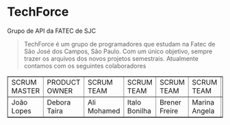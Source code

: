 # TechForce
Grupo de API da FATEC de SJC 

> TechForce é um grupo de programadores que estudam na Fatec de São José dos Campos, São Paulo. Com um único objetivo, sempre trazer os arquivos dos novos projetos semestrais. 
 Atualmente contamos com os seguintes colaboradores 
 
<table align="center" border="1">
    <tr>
        <td>SCRUM MASTER</td>
        <td>PRODUCT OWNER</td>
        <td>SCRUM TEAM</td>
        <td>SCRUM TEAM</td>
        <td>SCRUM TEAM</td>
        <td>SCRUM TEAM</td>
        <td>SCRUM TEAM</td>
  <tr>
        <td> João Lopes</td>
        <td> Debora Taira</td>
        <td> Ali Mohamed</td>
        <td> Italo Bonilha</td>
        <td> Brener Freire</td>
        <td> Marina Angela</td>
        <td> Pedro Seraggi</td>
        
  
</table>

